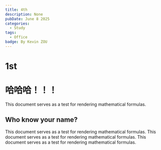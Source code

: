 ```yaml
---
title: 4th
description: None
pubDate: June 8 2025
categories:
  - Study
tags:
  - Office
badge: By Kevin ZOU
---
```


# 1st

# 哈哈哈！！！

This document serves as a test for rendering mathematical formulas.

## Who know your name?

This document serves as a test for rendering mathematical formulas.
This document serves as a test for rendering mathematical formulas.
This document serves as a test for rendering mathematical formulas.

